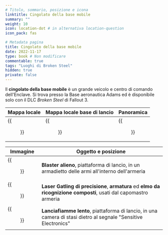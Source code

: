 ```yaml
---
# Titolo, sommario, posizione e icona
linktitle: Cingolato della base mobile
summary: ""
weight: 10
icon: location-dot # in alternativa location-question
icon_pack: fas

# Metadata pagina
title: Cingolato della base mobile
date: 2022-11-17
type: book # Non modificare
commentable: true
tags: "Luoghi di Broken Steel"
hidden: true
private: false
---
```


<div class="fo3">

Il **cingolato della base mobile** è un grande veicolo e centro di comando dell'Enclave. Si trova presso la Base aeronautica Adams ed è disponibile solo con il DLC *Broken Steel* di Fallout 3.

| Mappa locale                                  | Mappa locale base di lancio                            | Panoramica                    |
| --------------------------------------- | ---------------------------------------- | ----------------------------- |
| {{<figure src="fo3/Fo3BS_mobile_base_crawler_map.webp">}}| {{<figure src="fo3/Fo3BS_launch_platform_base_map.webp">}}| {{<figure src="fo3/Mobile_Base_Crawler.webp">}}|

| Immagine | Oggetto e posizione |
| -------- | ------------------- |
| {{<figure src="fo3/Alien_blaster_AAFB.webp">}}        | **Blaster alieno**, piattaforma di lancio, in un armadietto delle armi all'interno dell'armeria                    | 
|  {{<figure src="fo3/Armory_master.webp">}}       | **Laser Gatling di precisione**, **armatura** ed **elmo da ricognizione composti**, usati dal capomastro armeria                    | 
| {{<figure src="fo3/Slo-burn_flamer.webp">}}        |    **Lanciafiamme lento**, piattaforma di lancio, in una camera di stasi dietro al segnale "Sensitive Electronics"                 | 

</div>
